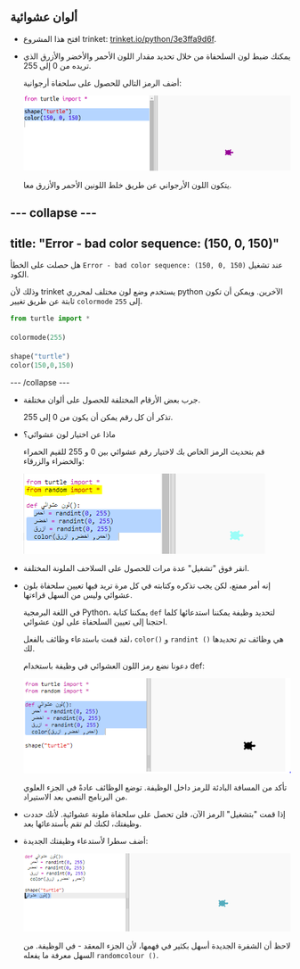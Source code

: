 ## ألوان عشوائية

+ افتح هذا المشروع trinket: <a href="https://trinket.io/python/3e3ffa9d6f" target="_blank">trinket.io/python/3e3ffa9d6f</a>.

+ يمكنك ضبط لون السلحفاة من خلال تحديد مقدار اللون الأحمر والأخضر والأزرق الذي تريده من 0 إلى 255.
    
    أضف الرمز التالي للحصول على سلحفاة أرجوانية:
    
    ![لقطة للشاشة](images/modern-purple.png)
    
    يتكون اللون الأرجواني عن طريق خلط اللونين الأحمر والأزرق معا.

--- collapse ---
---
title: "Error - bad color sequence: (150, 0, 150)"
---

هل حصلت على الخطأ `Error - bad color sequence: (150, 0, 150)` عند تشغيل الكود.

وذلك لأن trinket يستخدم وضع لون مختلف لمحرري python الآخرين. ويمكن أن تكون ثابتة عن طريق تغيير `colormode` إلى `255`.

```python
from turtle import *

colormode(255)

shape("turtle")
color(150,0,150)
```

--- /collapse ---

+ جرب بعض الأرقام المختلفة للحصول على ألوان مختلفة.
    
    تذكر أن كل رقم يمكن أن يكون من 0 إلى 255.

+ ماذا عن اختيار لون عشوائي؟
    
    قم بتحديث الرمز الخاص بك لاختيار رقم عشوائي بين 0 و 255 للقيم الحمراء والخضراء والزرقاء:
    
    ![لقطة للشاشة](images/modern-random-colour.png)

+ انقر فوق "تشغيل" عدة مرات للحصول على السلاحف الملونة المختلفة.

+ إنه أمر ممتع، لكن يجب تذكره وكتابته في كل مرة تريد فيها تعيين سلحفاة بلون عشوائي وليس من السهل قراءتها.
    
    في اللغة البرمجية Python، يمكننا كتابة `def` لتحديد وظيفة يمكننا استدعائها كلما احتجنا إلى تعيين السلحفاة على لون عشوائي.
    
    لقد قمت باستدعاء وظائف بالفعل، `color()` و `randint ()` هي وظائف تم تحديدها لك.
    
    دعونا نضع رمز اللون العشوائي في وظيفة باستخدام def:
    
    ![لقطة للشاشة](images/modern-colour-function.png)
    
    تأكد من المسافة البادئة للرمز داخل الوظيفة. توضع الوظائف عادةً في الجزء العلوي من البرنامج النصي بعد الاستيراد.

+ إذا قمت "بتشغيل" الرمز الآن، فلن تحصل على سلحفاة ملونة عشوائية. لأنك حددت وظيفتك، لكنك لم تقم بأستدعائها بعد.

+ أضف سطرا لأستدعاء وظيفتك الجديدة:
    
    ![لقطة للشاشة](images/modern-call-colour.png)
    
    لاحظ أن الشفرة الجديدة أسهل بكثير في فهمها، لأن الجزء المعقد - في الوظيفة. من السهل معرفة ما يفعله `randomcolour ()`.